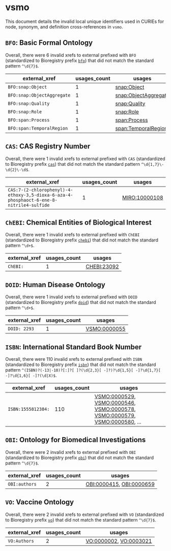 # vsmo

This document details the invalid local unique identifiers used in CURIEs
for node, synonym, and definition cross-references in `vsmo`.


## `BFO`: Basic Formal Ontology

Overall, there were 6 invalid
xrefs to external prefixed with `BFO` (standardized to Bioregistry
prefix [`bfo`](https://bioregistry.io/bfo)) that
did not match the standard pattern `^\d{7}$`.

| external_xref              |   usages_count | usages                                                                      |
|----------------------------|----------------|-----------------------------------------------------------------------------|
| `BFO:snap:Object`          |              1 | [snap:Object](http://purl.obolibrary.org/obo/snap_Object)                   |
| `BFO:snap:ObjectAggregate` |              1 | [snap:ObjectAggregate](http://purl.obolibrary.org/obo/snap_ObjectAggregate) |
| `BFO:snap:Quality`         |              1 | [snap:Quality](http://purl.obolibrary.org/obo/snap_Quality)                 |
| `BFO:snap:Role`            |              1 | [snap:Role](http://purl.obolibrary.org/obo/snap_Role)                       |
| `BFO:span:Process`         |              1 | [span:Process](http://purl.obolibrary.org/obo/span_Process)                 |
| `BFO:span:TemporalRegion`  |              1 | [span:TemporalRegion](http://purl.obolibrary.org/obo/span_TemporalRegion)   |

## `CAS`: CAS Registry Number

Overall, there were 1 invalid
xrefs to external prefixed with `CAS` (standardized to Bioregistry
prefix [`cas`](https://bioregistry.io/cas)) that
did not match the standard pattern `^\d{1,7}\-\d{2}\-\d$`.

| external_xref                                                                           |   usages_count | usages                                                        |
|-----------------------------------------------------------------------------------------|----------------|---------------------------------------------------------------|
| `CAS:7-(2-chlorophenyl)-4-ethoxy-3,5-dioxa-6-aza-4-phosphaoct-6-ene-8-nitrile4-sulfide` |              1 | [MIRO:10000108](http://purl.obolibrary.org/obo/MIRO_10000108) |

## `ChEBI`: Chemical Entities of Biological Interest

Overall, there were 1 invalid
xrefs to external prefixed with `ChEBI` (standardized to Bioregistry
prefix [`chebi`](https://bioregistry.io/chebi)) that
did not match the standard pattern `^\d+$`.

| external_xref   |   usages_count | usages                                                    |
|-----------------|----------------|-----------------------------------------------------------|
| `ChEBI:`        |              1 | [CHEBI:23092](http://purl.obolibrary.org/obo/CHEBI_23092) |

## `DOID`: Human Disease Ontology

Overall, there were 1 invalid
xrefs to external prefixed with `DOID` (standardized to Bioregistry
prefix [`doid`](https://bioregistry.io/doid)) that
did not match the standard pattern `^\d+$`.

| external_xref   |   usages_count | usages                                                      |
|-----------------|----------------|-------------------------------------------------------------|
| `DOID: 2293`    |              1 | [VSMO:0000055](http://purl.obolibrary.org/obo/VSMO_0000055) |

## `ISBN`: International Standard Book Number

Overall, there were 110 invalid
xrefs to external prefixed with `ISBN` (standardized to Bioregistry
prefix [`isbn`](https://bioregistry.io/isbn)) that
did not match the standard pattern `^(ISBN)?(-13|-10)?[:]?[ ]?(\d{2,3}[ -]?)?\d{1,5}[ -]?\d{1,7}[ -]?\d{1,6}[ -]?(\d|X)$`.

| external_xref      |   usages_count | usages                                                                                                                                                                                                                                                                                                               |
|--------------------|----------------|----------------------------------------------------------------------------------------------------------------------------------------------------------------------------------------------------------------------------------------------------------------------------------------------------------------------|
| `ISBN:1555812384:` |            110 | [VSMO:0000529](http://purl.obolibrary.org/obo/VSMO_0000529), [VSMO:0000546](http://purl.obolibrary.org/obo/VSMO_0000546), [VSMO:0000578](http://purl.obolibrary.org/obo/VSMO_0000578), [VSMO:0000579](http://purl.obolibrary.org/obo/VSMO_0000579), [VSMO:0000580](http://purl.obolibrary.org/obo/VSMO_0000580), ... |

## `OBI`: Ontology for Biomedical Investigations

Overall, there were 2 invalid
xrefs to external prefixed with `OBI` (standardized to Bioregistry
prefix [`obi`](https://bioregistry.io/obi)) that
did not match the standard pattern `^\d{7}$`.

| external_xref   |   usages_count | usages                                                                                                               |
|-----------------|----------------|----------------------------------------------------------------------------------------------------------------------|
| `OBI:authors`   |              2 | [OBI:0000415](http://purl.obolibrary.org/obo/OBI_0000415), [OBI:0000659](http://purl.obolibrary.org/obo/OBI_0000659) |

## `VO`: Vaccine Ontology

Overall, there were 2 invalid
xrefs to external prefixed with `VO` (standardized to Bioregistry
prefix [`vo`](https://bioregistry.io/vo)) that
did not match the standard pattern `^\d{7}$`.

| external_xref   |   usages_count | usages                                                                                                           |
|-----------------|----------------|------------------------------------------------------------------------------------------------------------------|
| `VO:Authors`    |              2 | [VO:0000002](http://purl.obolibrary.org/obo/VO_0000002), [VO:0003021](http://purl.obolibrary.org/obo/VO_0003021) |

